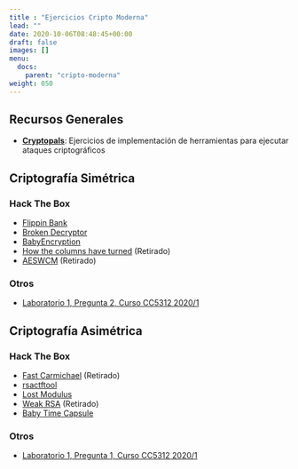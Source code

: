 ```yaml
---
title : "Ejercicios Cripto Moderna"
lead: ""
date: 2020-10-06T08:48:45+00:00
draft: false
images: []
menu:
  docs:
    parent: "cripto-moderna"
weight: 050
---
```


## Recursos Generales

* [**Cryptopals**](https://cryptopals.com/): Ejercicios de implementación de herramientas para ejecutar ataques criptográficos

## Criptografía Simétrica

### Hack The Box

* [Flippin Bank](https://app.hackthebox.eu/challenges/Flippin-Bank)
* [Broken Decryptor](https://app.hackthebox.eu/challenges/Broken-Decryptor)
* [BabyEncryption](https://app.hackthebox.com/challenges/babyencryption)
* [How the columns have turned](https://app.hackthebox.com/challenges/how-the-columns-have-turned) (Retirado)
* [AESWCM](https://app.hackthebox.com/challenges/aeswcm) (Retirado)

### Otros

* [Laboratorio 1, Pregunta 2, Curso CC5312 2020/1](https://users.dcc.uchile.cl/~eriveros/cc5312/laboratorios/laboratorio-1/)

## Criptografía Asimétrica

### Hack The Box

* [Fast Carmichael](https://app.hackthebox.com/challenges/fast-carmichael) (Retirado)
* [rsactftool](https://app.hackthebox.com/challenges/rsactftool)
* [Lost Modulus](https://app.hackthebox.com/challenges/lost-modulus)
* [Weak RSA](https://app.hackthebox.com/challenges/weak-rsa) (Retirado)
* [Baby Time Capsule](https://app.hackthebox.com/challenges/baby-time-capsule)

### Otros


* [Laboratorio 1, Pregunta 1, Curso CC5312 2020/1](https://users.dcc.uchile.cl/~eriveros/cc5312/laboratorios/laboratorio-1/)
